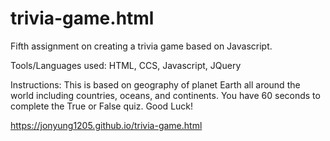 # trivia-game.html

Fifth assignment on creating a trivia game based on Javascript.

Tools/Languages used: HTML, CCS, Javascript, JQuery

Instructions: This is based on geography of planet Earth all around the world including countries, oceans, and continents. You have 60 seconds to complete the True or False quiz. Good Luck!

https://jonyung1205.github.io/trivia-game.html 

